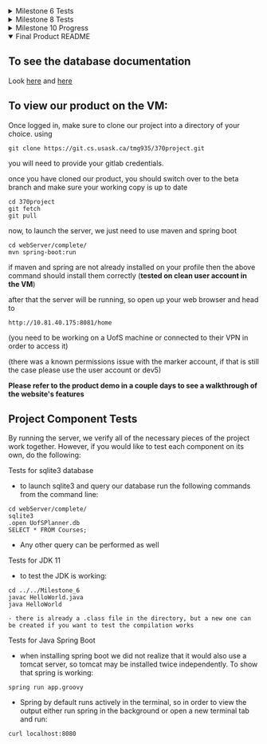 <details>
<summary>Milestone 6 Tests</summary>
All tests assume files are in working directory and testing environment is within the VM (Milestone_6/ of the repository)  

Tests for sqlite3 database
  - to launch sqlite3 and query our database run the following commands from the command line:
```
sqlite3
.open UofSPlanner.db
SELECT * FROM Courses;
```
  - Any other query can be performed as well

Tests for JDK 11
  - to test the JDK is working:
```
    $ javac HelloWorld.java
    $ java HelloWorld
```
    - there is already a .class file in the directory, but a new one can be created if you want to test the compilation works


Tests for Java Spring Boot

  - Spring had to be installed for each user, as permission was denied to install it in usr/local/bin. And also we were unable to access the marker's profile to install for that user as well.
  - So if spring does not work within the marker profile, install it with these lines:
```
    $ curl -s "https://get.sdkman.io" | bash  
    $ source "$HOME/.sdkman/bin/sdkman-init.sh"  
    $ sdk install springboot  
```
  - when installing spring boot we did not realize that it would also use a tomcat server, so tomcat may be installed twice independently. To show that spring is working:
```
    $ spring run app.groovy
```
  - Spring by default runs actively in the terminal unlike tomcat which ran in the background, so in order to view the output either run spring in the background or open a new terminal tab and run:
```
    $ curl localhost:8080
``` 
  - Also by default spring will start it's server on the same port as tomcat, so make sure to stop the tomcat server first before launching this one 

    
    

Tests For JDBC
  - Navigate to "connect" directory first
  - Run the following command to select the "CourseCode" column from the "Courses" table:

    $ java -cp .:.sqlite-jdbc-3.30.1.jar net.sqlitetest.TestQuery

  - Currently not working, but connection to database is fine
 
</details>

<details>
<summary>Milestone 8 Tests</summary>

 ## Website tests
 
we don't have access to the marker's profile so there may be some setup required
first.
Hopefully maven is installed for the marker profile, test it with  
`mvn -version`

if it isn't:
`sudo apt-get install maven`

after that installs, spring boot should be on the system already:
(assuming your working from your home directory)
```
cd 370project
git fetch
git checkout alpha
git pull
```
This will get you up to date with our repository
```
cd webServer/complete
mvn spring-boot:run
```
This will launch the server on port 8081, it can be view in the browser at:
`http://10.81.40.175:8081/`
as long as your on a Usask machine or using the VPN

On the website you can navigate through the basic pages of our website.
I have created some stubs for any information that requires data from the 
backend. Please refer to our storyboards for some of the functionality!
  
 ## Database tests 


```
cd 370project/webServer/complete/src/main/query
(or from wherever you are to the end directory)
sqlite3 
.open UofSPlanner.db
.tables
Courses             Degrees             TestFavouriteList
CreditConflicts     Prerequisites       Users
DegreeRequirements  TestCompletedList   test

.read db_upkeep/counCheck.sql
Should return:
360, number of distinct rows in Courses table
330, number of distinct rows in DegreeRequirements table
121, number of distinct rows in Credit Conflicts table
Should have 4 undergraduate degrees for computer science listedS
```

- Prerequisistes table is being reworked

 ## JDBC Tests
 again, working from you home directory
 ```
 cd 370project/webServer/complete/src/main/query
 ```
 there you can find a .txt file with a sample query fo the database
 running it:
 ```
 java -classpath sqlite-jdbc-3.8.11.2.jar db_query/src/db_query/CoursesQuery.java
 ```
 results in every single CMPT course being printed to the console from JDBC
 
 ## What User Stories did we implement?
 - As Alan Admin, I need a database to hold all of the classes and programs, 
 so that the information is accessible for the rest of the application.
 - As Alan Admin, I want to be able to add and remove classes to and from the 
 database, so that the catalogue of classes is up to date.

 ## What User stories are partially complete? 
 - As Newman I want to see a list of first year CMPT courses so I know what
courses to take this years.
 - As Newman I want to see info about CMPT courses so I know what
the course will cover.
 -As Ember I’d like my favourited classes to show they are on that list when 
looking at the course description. (star icon?)

**Right now these user stories have front end stubs, we will be working on 
the communication of data to and from the back end**


</details>

<details>
<summary>Milestone 10 Progress</summary>

## To view our product progress on the vm:
Once logged in, make sure to clone our project into a directory of your choice.
using 
```
git clone https://git.cs.usask.ca/tmg935/370project.git
```
you will need to provide your gitlab credentials.

once you have cloned our product, you should switch over to the beta branch
and make sure your working copy is up to date
```
cd 370project
git fetch
git checkout beta
```
now, to launch the server, we just need to use maven and spring boot
```
cd webServer/complete/
mvn spring-boot:run
```

if maven and spring are not already installed on your profile then the above
command should install them correctly (tested on clean user account in the VM)

after that the server will be running, so open up your web browser and head to
```
http://10.81.40.175:8081/home
```
(you need to be working on a UofS machine or connected to their VPN in order 
to access it)


</details>

<details open>
<summary>Final Product README</summary>

## To see the database documentation 
Look [here](https://git.cs.usask.ca/tmg935/370project/-/blob/master/DB_README.pdf) and [here](https://git.cs.usask.ca/tmg935/370project/-/blob/master/UofSPlannerDB_Documentation.pdf) 

## To view our product  on the VM:
Once logged in, make sure to clone our project into a directory of your choice.
using 
```
git clone https://git.cs.usask.ca/tmg935/370project.git
```
you will need to provide your gitlab credentials.

once you have cloned our product, you should switch over to the beta branch
and make sure your working copy is up to date
```
cd 370project
git fetch
git pull
```
now, to launch the server, we just need to use maven and spring boot
```
cd webServer/complete/
mvn spring-boot:run
```

if maven and spring are not already installed on your profile then the above
command should install them correctly (**tested on clean user account in the VM**)

after that the server will be running, so open up your web browser and head to
```
http://10.81.40.175:8081/home
```
(you need to be working on a UofS machine or connected to their VPN in order 
to access it)

(there was a known permissions issue with the marker account, if that is still
the case please use the user account or dev5)

**Please refer to the product demo in a couple days to see a walkthrough of the website's features**

## Project Component Tests
By running the server, we verify all of the necessary pieces of the project
work together. However, if you would like to test each component on its own, 
do the following: 

Tests for sqlite3 database
  - to launch sqlite3 and query our database run the following commands from the command line:
```
cd webServer/complete/
sqlite3
.open UofSPlanner.db
SELECT * FROM Courses;
```
  - Any other query can be performed as well

Tests for JDK 11
  - to test the JDK is working:
```
cd ../../Milestone_6
javac HelloWorld.java
java HelloWorld
```
    - there is already a .class file in the directory, but a new one can be created if you want to test the compilation works

Tests for Java Spring Boot

  - when installing spring boot we did not realize that it would also use a tomcat server, so tomcat may be installed twice independently. To show that spring is working:
```
spring run app.groovy
```
  - Spring by default runs actively in the terminal, so in order to view the output either run spring in the background or open a new terminal tab and run:
```
curl localhost:8080
```    

</details>